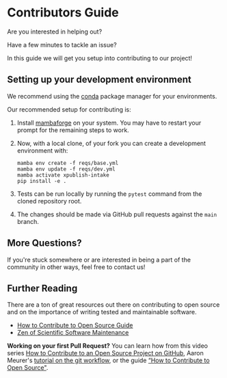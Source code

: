 # Contributors Guide

Are you interested in helping out?

Have a few minutes to tackle an issue?

In this guide we will get you setup into contributing to our project!

## Setting up your development environment

We recommend using the [conda](https://conda.io/docs/) package manager for your environments.

Our recommended setup for contributing is:

1. Install [mambaforge](https://mamba.readthedocs.io/en/latest/installation.html) on your system.
You may have to restart your prompt for the remaining steps to work.

2. Now, with a local clone, of your fork you can create a development environment with:

    ```shell
    mamba env create -f reqs/base.yml
    mamba env update -f reqs/dev.yml
    mamba activate xpublish-intake
    pip install -e .
    ```

3. Tests can be run locally by running the `pytest` command from the cloned repository root.

4. The changes should be made via GitHub pull requests against the `main` branch.

## More Questions?

If you're stuck somewhere or are interested in being a part of the community in
other ways, feel free to contact us!

## Further Reading

There are a ton of great resources out there on contributing to open source and on the
importance of writing tested and maintainable software.

* [How to Contribute to Open Source Guide](https://opensource.guide/how-to-contribute/)
* [Zen of Scientific Software Maintenance](https://jrleeman.github.io/ScientificSoftwareMaintenance/)

**Working on your first Pull Request?** You can learn how from this video series
[How to Contribute to an Open Source Project on GitHub](https://egghead.io/courses/how-to-contribute-to-an-open-source-project-on-github),
Aaron Meurer's [tutorial on the git workflow](https://www.asmeurer.com/git-workflow/), or the
guide [“How to Contribute to Open Source"](https://opensource.guide/how-to-contribute/).
